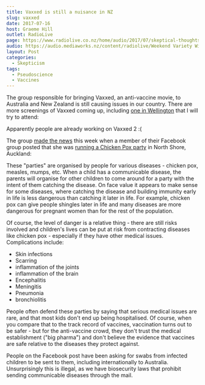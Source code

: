 ```yaml
---
title: Vaxxed is still a nuisance in NZ
slug: vaxxed
date: 2017-07-16
host: Graeme Hill
outlet: RadioLive
page: https://www.radiolive.co.nz/home/audio/2017/07/skeptical-thoughts-with-mark-honeychurch.html
audio: https://audio.mediaworks.nz/content/radiolive/Weekend Variety Wireless/July 17/16_07_17_Skeptical.mp3
layout: Post
categories:
  - Skepticism
tags:
  - Pseudoscience
  - Vaccines
---
```


The group responsible for bringing Vaxxed, an anti-vaccine movie, to Australia and New Zealand is still causing issues in our country. There are more screenings of Vaxxed coming up, including [one in Wellington](https://www.eventbrite.co.nz/e/vaxxed-from-cover-up-to-catastrophe-wellington-tickets-35645401355) that I will try to attend:

<!-- more -->

Apparently people are already working on Vaxxed 2 :(

The group [made the news](http://www.newshub.co.nz/home/health/2017/07/auckland-chickenpox-party-horrifies-doctor.html) this week when a member of their Facebook group posted that she was [running a Chicken Pox party](https://www.facebook.com/groups/1198002033544520/permalink/1634570183221034/) in North Shore, Auckland:

These "parties" are organised by people for various diseases - chicken pox, measles, mumps, etc. When a child has a communicable disease, the parents will organise for other children to come around for a party with the intent of them catching the disease. On face value it appears to make sense for some diseases, where catching the disease and building immunity early in life is less dangerous than catching it later in life. For example, chicken pox can give people shingles later in life and many diseases are more dangerous for pregnant women than for the rest of the population.

Of course, the level of danger is a relative thing - there are still risks involved and children's lives can be put at risk from contracting diseases like chicken pox - especially if they have other medical issues. Complications include:

- Skin infections
- Scarring
- inflammation of the joints
- inflammation of the brain
- Encephalitis
- Meningitis
- Pneumonia
- bronchiolitis

People often defend these parties by saying that serious medical issues are rare, and that most kids don't end up being hospitalised. Of course, when you compare that to the track record of vaccines, vaccination turns out to be safer - but for the anti-vaccine crowd, they don't trust the medical establishment ("big pharma") and don't believe the evidence that vaccines are safe relative to the diseases they protect against.

People on the Facebook post have been asking for swabs from infected children to be sent to them, including internationally to Australia. Unsurprisingly this is illegal, as we have biosecurity laws that prohibit sending communicable diseases through the mail.
